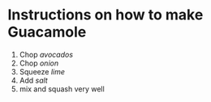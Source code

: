 # Instructions on how to make Guacamole

1. Chop *avocados*
2. Chop *onion*
3. Squeeze *lime*
4. Add *salt*
5. mix and squash very well
